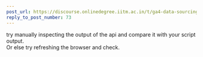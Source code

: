 ```yaml
---
post_url: https://discourse.onlinedegree.iitm.ac.in/t/ga4-data-sourcing-discussion-thread-tds-jan-2025/165959/94
reply_to_post_number: 73
---
```

try manually inspecting the output of the api and compare it with your script output.  
Or else try refreshing the browser and check.